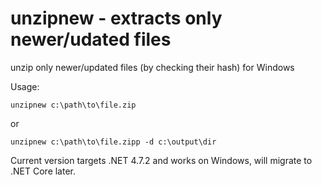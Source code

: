 # unzipnew - extracts only newer/udated files

unzip only newer/updated files (by checking their hash) for Windows

Usage:

`unzipnew c:\path\to\file.zip`

or

`unzipnew c:\path\to\file.zipp -d c:\output\dir`

Current version targets .NET 4.7.2 and works on Windows, will migrate to .NET Core later.
